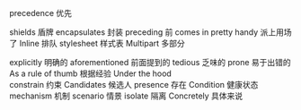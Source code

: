 
precedence      优先 

shields     盾牌
encapsulates    封装
preceding       前 
comes in pretty handy   派上用场了
Inline      排队
stylesheet  样式表
Multipart   多部分

explicitly  明确的
aforementioned  前面提到的
tedious     乏味的
prone       易于出错的
As a rule of thumb	根据经验
Under the hood	
constrain	约束
Candidates	候选人
presence	存在
Condition	健康状态
mechanism	机制
scenario	情景
isolate	隔离
Concretely	具体来说
